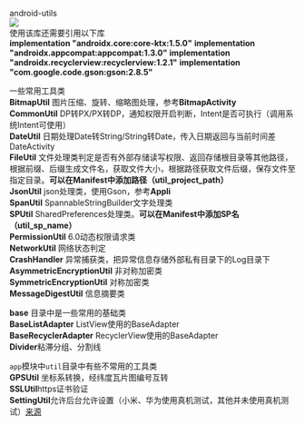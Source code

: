 android-utils  
[![](https://jitpack.io/v/github2136/Android-utils.svg)](https://jitpack.io/#github2136/Android-utils)  
使用该库还需要引用以下库  
**implementation "androidx.core:core-ktx:1.5.0"**
**implementation "androidx.appcompat:appcompat:1.3.0"**
**implementation "androidx.recyclerview:recyclerview:1.2.1"**
**implementation "com.google.code.gson:gson:2.8.5"**

一些常用工具类  
**BitmapUtil** 图片压缩、旋转、缩略图处理，参考**BitmapActivity**  
**CommonUtil** DP转PX/PX转DP，通知权限开启判断，Intent是否可执行（调用系统Intent可使用）  
**DateUtil** 日期处理Date转String/String转Date，传入日期返回与当前时间差 DateActivity  
**FileUtil** 文件处理类判定是否有外部存储读写权限、返回存储根目录等其他路径，根据前缀、后缀生成文件名，获取文件大小，根据路径获取文件后缀，保存文件至指定目录。**可以在Manifest中添加路径（util_project_path）**  
**JsonUtil** json处理类，使用Gson，参考**Appli**  
**SpanUtil** SpannableStringBuilder文字处理类  
**SPUtil** SharedPreferences处理类。**可以在Manifest中添加SP名（util_sp_name）**  
**PermissionUtil** 6.0动态权限请求类  
**NetworkUtil** 网络状态判定  
**CrashHandler** 异常捕获类，把异常信息存储外部私有目录下的Log目录下  
**AsymmetricEncryptionUtil** 非对称加密类  
**SymmetricEncryptionUtil** 对称加密类  
**MessageDigestUtil** 信息摘要类

**base** 目录中是一些常用的基础类  
**BaseListAdapter** ListView使用的BaseAdapter  
**BaseRecyclerAdapter** RecyclerView使用的BaseAdapter  
**Divider**粘滞分组、分割线

`app`模块中`util`目录中有些不常用的工具类  
**GPSUtil** 坐标系转换，经纬度瓦片图编号互转   
**SSLUtil**https证书验证  
**SettingUtil**允许后台允许设置（小米、华为使用真机测试，其他并未使用真机测试）[来源](https://juejin.im/post/5dfaeccbf265da33910a441d)
